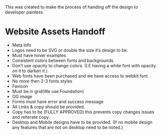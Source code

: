 This was created to make the process of handing off the design to developer painless.

# Website Assets Handoff
- Meta Info
- Logos need to be SVG or double the size it’s design to be.
- Must have hover examples
- Consistent colors between fonts and backgrounds.
- Don’t use opacity to change colors. (I.E having a white font with opacity on it to darken it.)
- Web fonts have been purchased and we have access to webkit font.
- No more then 2-3 fonts styles
- Favicon
- Must be in grid(We use Foundation)
- OG image
- Forms must have error and success message
- All Links & copy should be provided.
- Copy has to be (FULLY APPROVED) this prevents copy changes issues and reiterate copy.
- Desktop and Mobile designs have to be provided. (If no mobile design any features that are not on desktop need to be noted.)
